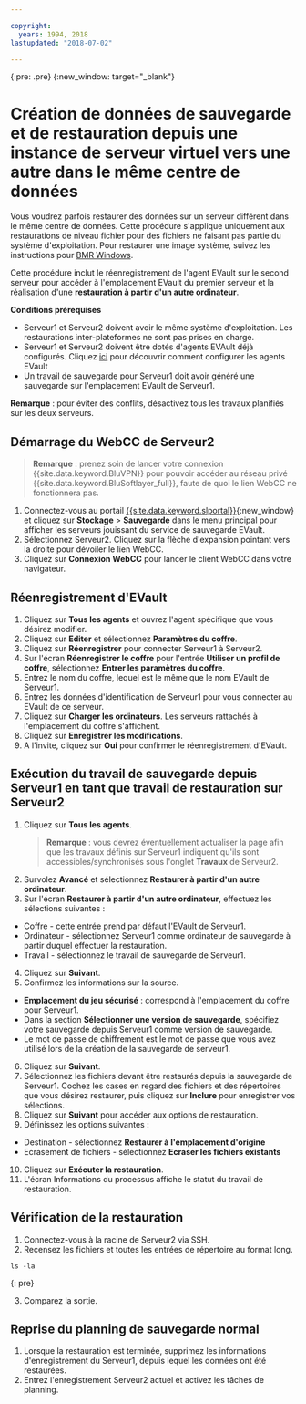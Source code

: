 ```yaml
---

copyright:
  years: 1994, 2018
lastupdated: "2018-07-02"

---
```

{:pre: .pre}
{:new_window: target="_blank"}

# Création de données de sauvegarde et de restauration depuis une instance de serveur virtuel vers une autre dans le même centre de données

Vous voudrez parfois restaurer des données sur un serveur différent dans le même centre de données. Cette procédure s'applique uniquement aux restaurations de niveau fichier pour des fichiers ne faisant pas partie du système d'exploitation. Pour restaurer une image système, suivez les instructions pour [BMR Windows](restoring-evault-bmr-system-volume-image.html).

Cette procédure inclut le réenregistrement de l'agent EVault sur le second serveur pour accéder à l'emplacement EVault du premier serveur et la réalisation d'une **restauration à partir d'un autre ordinateur**.

**Conditions prérequises**

- Serveur1 et Serveur2 doivent avoir le même système d'exploitation. Les restaurations inter-plateformes ne sont pas prises en charge.
- Serveur1 et Serveur2 doivent être dotés d'agents EVAult déjà configurés. Cliquez [ici](index.html#configuring-evault-agent-in-webcc) pour découvrir comment configurer les agents EVault
- Un travail de sauvegarde pour Serveur1 doit avoir généré une sauvegarde sur l'emplacement EVault de Serveur1.

**Remarque** : pour éviter des conflits, désactivez tous les travaux planifiés sur les deux serveurs. 

## Démarrage du WebCC de Serveur2

>**Remarque** : prenez soin de lancer votre connexion {{site.data.keyword.BluVPN}} pour pouvoir accéder au réseau privé {{site.data.keyword.BluSoftlayer_full}}, faute de quoi le lien WebCC ne fonctionnera pas.

1. Connectez-vous au portail [{{site.data.keyword.slportal}}](https://control.softlayer.com/){:new_window} et cliquez sur **Stockage** > **Sauvegarde** dans le menu principal pour afficher les serveurs jouissant du service de sauvegarde EVault. 
2. Sélectionnez Serveur2. Cliquez sur la flèche d'expansion pointant vers la droite pour dévoiler le lien WebCC.
3. Cliquez sur **Connexion WebCC** pour lancer le client WebCC dans votre navigateur.

## Réenregistrement d'EVault

1. Cliquez sur **Tous les agents** et ouvrez l'agent spécifique que vous désirez modifier.
2. Cliquez sur **Editer** et sélectionnez **Paramètres du coffre**.
3. Cliquez sur **Réenregistrer** pour connecter Serveur1 à Serveur2.
4. Sur l'écran **Réenregistrer le coffre** pour l'entrée **Utiliser un profil de coffre**, sélectionnez **Entrer les paramètres du coffre**.
5. Entrez le nom du coffre, lequel est le même que le nom EVault de Serveur1.
6. Entrez les données d'identification de Serveur1 pour vous connecter au EVault de ce serveur.
7. Cliquez sur **Charger les ordinateurs**. Les serveurs rattachés à l'emplacement du coffre s'affichent.
8. Cliquez sur **Enregistrer les modifications**.
9. A l'invite, cliquez sur **Oui** pour confirmer le réenregistrement d'EVault.

## Exécution du travail de sauvegarde depuis Serveur1 en tant que travail de restauration sur Serveur2

1. Cliquez sur **Tous les agents**.
   >**Remarque** : vous devrez éventuellement actualiser la page afin que les travaux définis sur Serveur1 indiquent qu'ils sont accessibles/synchronisés sous l'onglet **Travaux** de Serveur2.
2. Survolez **Avancé** et sélectionnez **Restaurer à partir d'un autre ordinateur**.
3. Sur l'écran **Restaurer à partir d'un autre ordinateur**, effectuez les sélections suivantes :
  - Coffre - cette entrée prend par défaut l'EVault de Serveur1.
  - Ordinateur - sélectionnez Serveur1 comme ordinateur de sauvegarde à partir duquel effectuer la restauration. 
  - Travail - sélectionnez le travail de sauvegarde de Serveur1.
4. Cliquez sur **Suivant**.
5. Confirmez les informations sur la source.
  - **Emplacement du jeu sécurisé** : correspond à l'emplacement du coffre pour Serveur1.
  - Dans la section **Sélectionner une version de sauvegarde**, spécifiez votre sauvegarde depuis Serveur1 comme version de sauvegarde.
  - Le mot de passe de chiffrement est le mot de passe que vous avez utilisé lors de la création de la sauvegarde de serveur1.
6. Cliquez sur **Suivant**.
7. Sélectionnez les fichiers devant être restaurés depuis la sauvegarde de Serveur1. Cochez les cases en regard des fichiers et des répertoires que vous désirez restaurer, puis cliquez sur **Inclure** pour enregistrer vos sélections.
8. Cliquez sur **Suivant** pour accéder aux options de restauration.
9. Définissez les options suivantes :
  - Destination - sélectionnez **Restaurer à l'emplacement d'origine**
  - Ecrasement de fichiers - sélectionnez **Ecraser les fichiers existants**
10. Cliquez sur **Exécuter la restauration**.
11. L'écran Informations du processus affiche le statut du travail de restauration.


## Vérification de la restauration

1. Connectez-vous à la racine de Serveur2 via SSH.
2. Recensez les fichiers et toutes les entrées de répertoire au format long.
  ```
  ls -la
  ```
  {: pre}
  
3. Comparez la sortie.
  
## Reprise du planning de sauvegarde normal

1. Lorsque la restauration est terminée, supprimez les informations d'enregistrement du Serveur1, depuis lequel les données ont été restaurées. 
2. Entrez l'enregistrement Serveur2 actuel et activez les tâches de planning.
